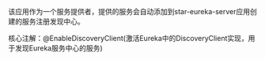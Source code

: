 该应用作为一个服务提供者，提供的服务会自动添加到star-eureka-server应用创建的服务注册发现中心。

核心注解：@EnableDiscoveryClient(激活Eureka中的DiscoveryClient实现，用于发现Eureka服务中心的服务)